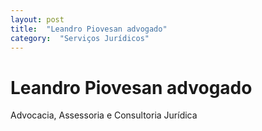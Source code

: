 ```yaml
---
layout: post
title:  "Leandro Piovesan advogado"
category:  "Serviços Jurídicos"
---
```


# Leandro Piovesan advogado

Advocacia, Assessoria e Consultoria Jurídica 
